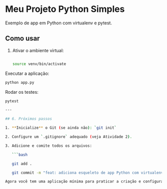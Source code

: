 # Meu Projeto Python Simples

Exemplo de app em Python com virtualenv e pytest.

## Como usar

1. Ativar o ambiente virtual:

   ```bash

   source venv/bin/activate

   ```

Executar a aplicação:

```bash
python app.py
```

Rodar os testes:

```bash
pytest

---

## 6. Próximos passos

1. **Inicialize** o Git (se ainda não): `git init`

2. Configure um `.gitignore` adequado (veja Atividade 2).

3. Adicione e comite todos os arquivos:

   ```bash

   git add .

   git commit -m "feat: adiciona esqueleto de app Python com virtualenv e pytest"

Agora você tem uma aplicação mínima para praticar a criação e configuração do .gitignore no exercício do item 4!